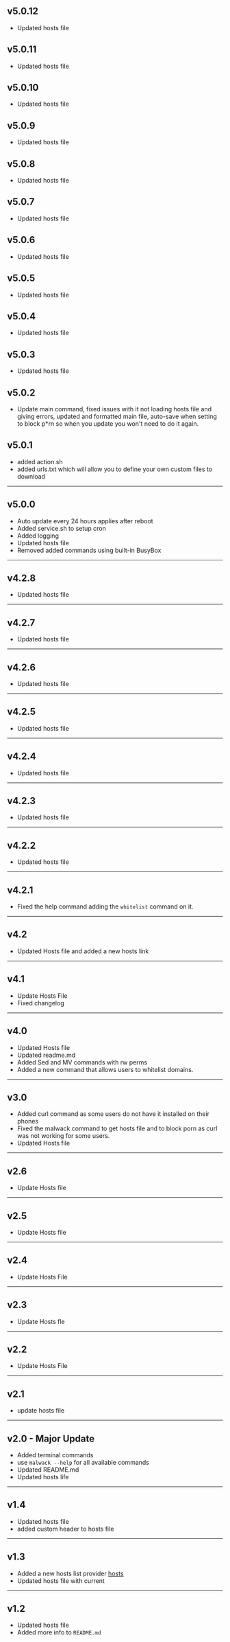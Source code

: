 ## v5.0.12
- Updated hosts file

## v5.0.11
- Updated hosts file

## v5.0.10
- Updated hosts file

## v5.0.9
- Updated hosts file

## v5.0.8
- Updated hosts file

## v5.0.7
- Updated hosts file

## v5.0.6
- Updated hosts file

## v5.0.5
- Updated hosts file

## v5.0.4
- Updated hosts file

## v5.0.3
- Updated hosts file

## v5.0.2
- Update main command, fixed issues with it not loading hosts file and giving errors, updated and formatted main file, auto-save when setting to block p*rn so when you update you won't need to do it again.
## v5.0.1
- added action.sh
- added urls.txt which will allow you to define your own custom files to download
---
## v5.0.0
- Auto update every 24 hours applies after reboot
- Added service.sh to setup cron
- Added logging
- Updated hosts file
- Removed added commands using built-in BusyBox
---
## v4.2.8
- Updated hosts file
---
## v4.2.7
- Updated hosts file
---
## v4.2.6
- Updated hosts file
---
## v4.2.5
- Updated hosts file
---
## v4.2.4
- Updated hosts file
---
## v4.2.3
- Updated hosts file
---
## v4.2.2
- Updated hosts file
---
## v4.2.1
- Fixed the help command adding the ``whitelist`` command on it.
---
## v4.2
- Updated Hosts file and added a new hosts link
---
## v4.1
- Update Hosts File
- Fixed changelog
---
## v4.0
- Updated Hosts file
- Updated readme.md
- Added Sed and MV commands with rw perms
- Added a new command that allows users to whitelist domains.
---
## v3.0
- Added curl command as some users do not have it installed on their phones
- Fixed the malwack command to get hosts file and to block porn as curl was not working for some users.
- Updated Hosts file
---
## v2.6
- Update Hosts file
---
## v2.5
- Update Hosts file
---
## v2.4
- Update Hosts File
---
## v2.3
- Update Hosts fle
---
## v2.2
- Update Hosts File
---
## v2.1
- update hosts file
---
## v2.0 - Major Update
- Added terminal commands
- use ``malwack --help`` for all available commands
- Updated README.md
- Updated hosts life
---
## v1.4
- Updated hosts file
- added custom header to hosts file 
---
## v1.3
- Added a new hosts list provider [hosts](https://github.com/StevenBlack/hosts)
- Updated hosts file with current
---
## v1.2
- Updated hosts file
- Added more info to ``README.md``
